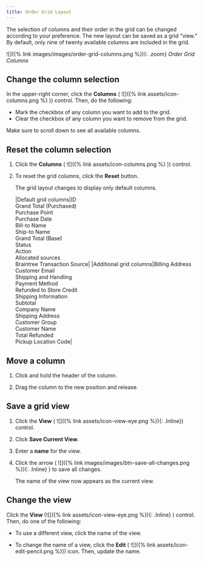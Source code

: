 ```yaml
---
title: Order Grid Layout
---
```


The selection of columns and their order in the grid can be changed according to your preference. The new layout can be saved as a grid “view.” By default, only nine of twenty available columns are included in the grid.

![]({% link images/images/order-grid-columns.png %}){: .zoom}
_Order Grid Columns_

## Change the column selection

In the upper-right corner, click the **Columns** ( ![]({% link assets/icon-columns.png %} )) control. Then, do the following:

- Mark the checkbox of any column you want to add to the grid.
- Clear the checkbox of any column you want to remove from the grid.

Make sure to scroll down to see all available columns.

## Reset the column selection

1. Click the **Columns** ( ![]({% link assets/icon-columns.png %} )) control.

1. To reset the grid columns, click the **Reset** button.

    The grid layout changes to display only default columns.

    |Default grid columns|ID<br>Grand Total (Purchased)<br>Purchase Point<br>Purchase Date<br>Bill-to Name<br>Ship-to Name<br>Grand Total (Base)<br>Status<br>Action<br>Allocated sources<br>Braintree Transaction Source|
    |Additional grid columns|Billing Address<br>Customer Email<br>Shipping and Handling<br>Payment Method<br>Refunded to Store Credit<br>Shipping Information<br>Subtotal<br>Company Name<br>Shipping Address<br>Customer Group<br>Customer Name<br>Total Refunded<br>Pickup Location Code|

## Move a column

1. Click and hold the header of the column.

1. Drag the column to the new position and release.

## Save a grid view

1. Click the **View** ( ![]({% link assets/icon-view-eye.png %}){: .Inline}) control.

1. Click **Save Current View**.

1. Enter a **name** for the view.

1. Click the arrow ( ![]({% link images/images/btn-save-all-changes.png %}){: .Inline} ) to save all changes.

    The name of the view now appears as the current view.

## Change the view

Click the **View** (![]({% link assets/icon-view-eye.png %}){: .Inline} ) control. Then, do one of the following:

- To use a different view, click the name of the view.

- To change the name of a view, click the **Edit** ( ![]({% link assets/icon-edit-pencil.png %})) icon. Then, update the name.
